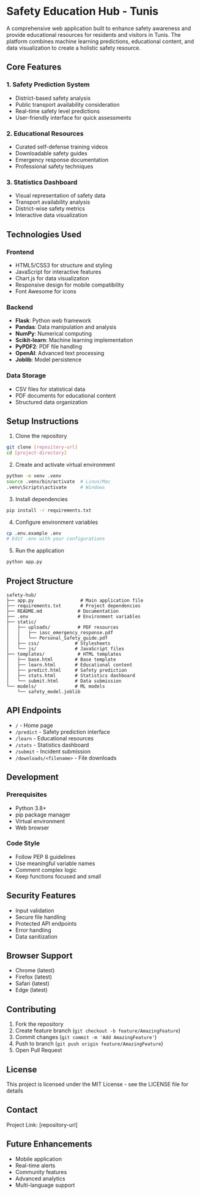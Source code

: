 # Safety Education Hub - Tunis

A comprehensive web application built to enhance safety awareness and provide educational resources for residents and visitors in Tunis. The platform combines machine learning predictions, educational content, and data visualization to create a holistic safety resource.

## Core Features

### 1. Safety Prediction System
- District-based safety analysis
- Public transport availability consideration
- Real-time safety level predictions
- User-friendly interface for quick assessments

### 2. Educational Resources
- Curated self-defense training videos
- Downloadable safety guides
- Emergency response documentation
- Professional safety techniques

### 3. Statistics Dashboard
- Visual representation of safety data
- Transport availability analysis
- District-wise safety metrics
- Interactive data visualization

## Technologies Used

### Frontend
- HTML5/CSS3 for structure and styling
- JavaScript for interactive features
- Chart.js for data visualization
- Responsive design for mobile compatibility
- Font Awesome for icons

### Backend
- **Flask**: Python web framework
- **Pandas**: Data manipulation and analysis
- **NumPy**: Numerical computing
- **Scikit-learn**: Machine learning implementation
- **PyPDF2**: PDF file handling
- **OpenAI**: Advanced text processing
- **Joblib**: Model persistence

### Data Storage
- CSV files for statistical data
- PDF documents for educational content
- Structured data organization

## Setup Instructions

1. Clone the repository
```bash
git clone [repository-url]
cd [project-directory]
```

2. Create and activate virtual environment
```bash
python -m venv .venv
source .venv/bin/activate  # Linux/Mac
.venv\Scripts\activate     # Windows
```

3. Install dependencies
```bash
pip install -r requirements.txt
```

4. Configure environment variables
```bash
cp .env.example .env
# Edit .env with your configurations
```

5. Run the application
```bash
python app.py
```

## Project Structure
```
safety-hub/
├── app.py                 # Main application file
├── requirements.txt       # Project dependencies
├── README.md             # Documentation
├── .env                  # Environment variables
├── static/
│   ├── uploads/          # PDF resources
│   │   ├── iasc_emergency_response.pdf
│   │   └── Personal_Safety_guide.pdf
│   ├── css/             # Stylesheets
│   └── js/              # JavaScript files
├── templates/            # HTML templates
│   ├── base.html        # Base template
│   ├── learn.html       # Educational content
│   ├── predict.html     # Safety prediction
│   ├── stats.html       # Statistics dashboard
│   └── submit.html      # Data submission
└── models/              # ML models
    └── safety_model.joblib
```

## API Endpoints

- `/` - Home page
- `/predict` - Safety prediction interface
- `/learn` - Educational resources
- `/stats` - Statistics dashboard
- `/submit` - Incident submission
- `/downloads/<filename>` - File downloads

## Development

### Prerequisites
- Python 3.8+
- pip package manager
- Virtual environment
- Web browser

### Code Style
- Follow PEP 8 guidelines
- Use meaningful variable names
- Comment complex logic
- Keep functions focused and small

## Security Features

- Input validation
- Secure file handling
- Protected API endpoints
- Error handling
- Data sanitization

## Browser Support

- Chrome (latest)
- Firefox (latest)
- Safari (latest)
- Edge (latest)

## Contributing

1. Fork the repository
2. Create feature branch (`git checkout -b feature/AmazingFeature`)
3. Commit changes (`git commit -m 'Add AmazingFeature'`)
4. Push to branch (`git push origin feature/AmazingFeature`)
5. Open Pull Request

## License

This project is licensed under the MIT License - see the LICENSE file for details

## Contact

Project Link: [repository-url]

## Future Enhancements

- Mobile application
- Real-time alerts
- Community features
- Advanced analytics
- Multi-language support